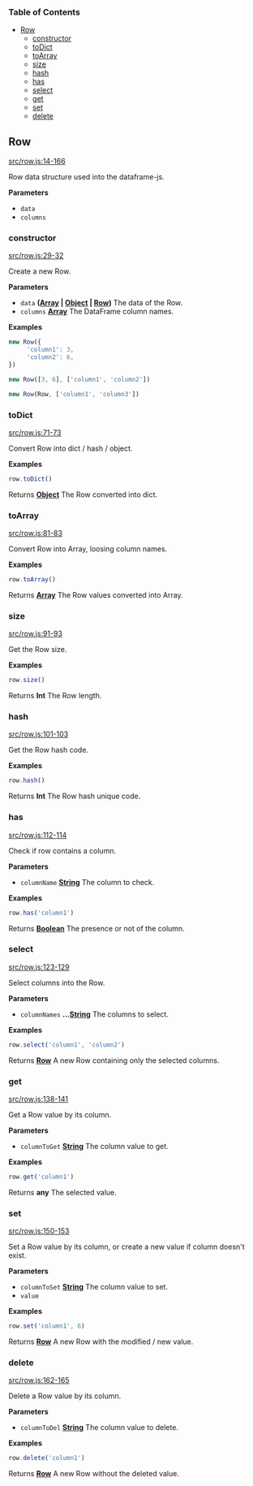 <!-- Generated by documentation.js. Update this documentation by updating the source code. -->

### Table of Contents

-   [Row](#row)
    -   [constructor](#constructor)
    -   [toDict](#todict)
    -   [toArray](#toarray)
    -   [size](#size)
    -   [hash](#hash)
    -   [has](#has)
    -   [select](#select)
    -   [get](#get)
    -   [set](#set)
    -   [delete](#delete)

## Row

[src/row.js:14-166](https://github.com/Gmousse/dataframe-js/blob/159642ac689f9f7652c442501e992a20e93d9fc1/src/row.js#L14-L166 "Source code on GitHub")

Row data structure used into the dataframe-js.

**Parameters**

-   `data`  
-   `columns`  

### constructor

[src/row.js:29-32](https://github.com/Gmousse/dataframe-js/blob/159642ac689f9f7652c442501e992a20e93d9fc1/src/row.js#L29-L32 "Source code on GitHub")

Create a new Row.

**Parameters**

-   `data` **([Array](https://developer.mozilla.org/en-US/docs/Web/JavaScript/Reference/Global_Objects/Array) \| [Object](https://developer.mozilla.org/en-US/docs/Web/JavaScript/Reference/Global_Objects/Object) \| [Row](#row))** The data of the Row.
-   `columns` **[Array](https://developer.mozilla.org/en-US/docs/Web/JavaScript/Reference/Global_Objects/Array)** The DataFrame column names.

**Examples**

```javascript
new Row({
     'column1': 3,
     'column2': 6,
})

new Row([3, 6], ['column1', 'column2'])

new Row(Row, ['column1', 'column3'])
```

### toDict

[src/row.js:71-73](https://github.com/Gmousse/dataframe-js/blob/159642ac689f9f7652c442501e992a20e93d9fc1/src/row.js#L71-L73 "Source code on GitHub")

Convert Row into dict / hash / object.

**Examples**

```javascript
row.toDict()
```

Returns **[Object](https://developer.mozilla.org/en-US/docs/Web/JavaScript/Reference/Global_Objects/Object)** The Row converted into dict.

### toArray

[src/row.js:81-83](https://github.com/Gmousse/dataframe-js/blob/159642ac689f9f7652c442501e992a20e93d9fc1/src/row.js#L81-L83 "Source code on GitHub")

Convert Row into Array, loosing column names.

**Examples**

```javascript
row.toArray()
```

Returns **[Array](https://developer.mozilla.org/en-US/docs/Web/JavaScript/Reference/Global_Objects/Array)** The Row values converted into Array.

### size

[src/row.js:91-93](https://github.com/Gmousse/dataframe-js/blob/159642ac689f9f7652c442501e992a20e93d9fc1/src/row.js#L91-L93 "Source code on GitHub")

Get the Row size.

**Examples**

```javascript
row.size()
```

Returns **Int** The Row length.

### hash

[src/row.js:101-103](https://github.com/Gmousse/dataframe-js/blob/159642ac689f9f7652c442501e992a20e93d9fc1/src/row.js#L101-L103 "Source code on GitHub")

Get the Row hash code.

**Examples**

```javascript
row.hash()
```

Returns **Int** The Row hash unique code.

### has

[src/row.js:112-114](https://github.com/Gmousse/dataframe-js/blob/159642ac689f9f7652c442501e992a20e93d9fc1/src/row.js#L112-L114 "Source code on GitHub")

Check if row contains a column.

**Parameters**

-   `columnName` **[String](https://developer.mozilla.org/en-US/docs/Web/JavaScript/Reference/Global_Objects/String)** The column to check.

**Examples**

```javascript
row.has('column1')
```

Returns **[Boolean](https://developer.mozilla.org/en-US/docs/Web/JavaScript/Reference/Global_Objects/Boolean)** The presence or not of the column.

### select

[src/row.js:123-129](https://github.com/Gmousse/dataframe-js/blob/159642ac689f9f7652c442501e992a20e93d9fc1/src/row.js#L123-L129 "Source code on GitHub")

Select columns into the Row.

**Parameters**

-   `columnNames` **...[String](https://developer.mozilla.org/en-US/docs/Web/JavaScript/Reference/Global_Objects/String)** The columns to select.

**Examples**

```javascript
row.select('column1', 'column2')
```

Returns **[Row](#row)** A new Row containing only the selected columns.

### get

[src/row.js:138-141](https://github.com/Gmousse/dataframe-js/blob/159642ac689f9f7652c442501e992a20e93d9fc1/src/row.js#L138-L141 "Source code on GitHub")

Get a Row value by its column.

**Parameters**

-   `columnToGet` **[String](https://developer.mozilla.org/en-US/docs/Web/JavaScript/Reference/Global_Objects/String)** The column value to get.

**Examples**

```javascript
row.get('column1')
```

Returns **any** The selected value.

### set

[src/row.js:150-153](https://github.com/Gmousse/dataframe-js/blob/159642ac689f9f7652c442501e992a20e93d9fc1/src/row.js#L150-L153 "Source code on GitHub")

Set a Row value by its column, or create a new value if column doesn't exist.

**Parameters**

-   `columnToSet` **[String](https://developer.mozilla.org/en-US/docs/Web/JavaScript/Reference/Global_Objects/String)** The column value to set.
-   `value`  

**Examples**

```javascript
row.set('column1', 6)
```

Returns **[Row](#row)** A new Row with the modified / new value.

### delete

[src/row.js:162-165](https://github.com/Gmousse/dataframe-js/blob/159642ac689f9f7652c442501e992a20e93d9fc1/src/row.js#L162-L165 "Source code on GitHub")

Delete a Row value by its column.

**Parameters**

-   `columnToDel` **[String](https://developer.mozilla.org/en-US/docs/Web/JavaScript/Reference/Global_Objects/String)** The column value to delete.

**Examples**

```javascript
row.delete('column1')
```

Returns **[Row](#row)** A new Row without the deleted value.
